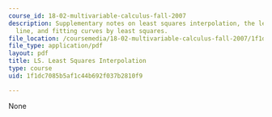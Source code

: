 ```yaml
---
course_id: 18-02-multivariable-calculus-fall-2007
description: Supplementary notes on least squares interpolation, the least-squares
  line, and fitting curves by least squares.
file_location: /coursemedia/18-02-multivariable-calculus-fall-2007/1f1dc7085b5af1c44b692f037b2810f9_least_sq_intrpol.pdf
file_type: application/pdf
layout: pdf
title: LS. Least Squares Interpolation
type: course
uid: 1f1dc7085b5af1c44b692f037b2810f9

---
```

None